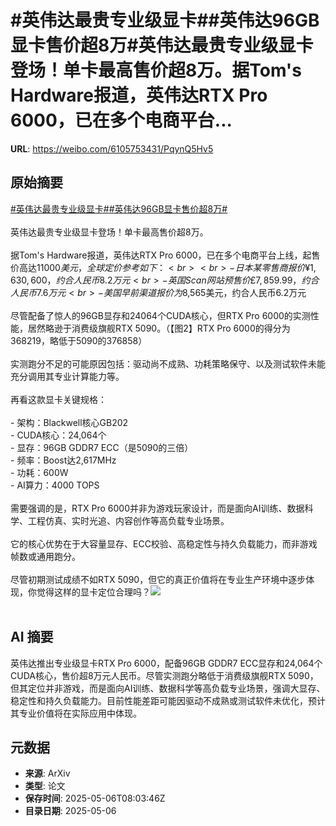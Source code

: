 # #英伟达最贵专业级显卡##英伟达96GB显卡售价超8万#英伟达最贵专业级显卡登场！单卡最高售价超8万。据Tom's Hardware报道，英伟达RTX Pro 6000，已在多个电商平台...

**URL**: https://weibo.com/6105753431/PqynQ5Hv5

## 原始摘要

<a href="https://m.weibo.cn/search?containerid=231522type%3D1%26t%3D10%26q%3D%23%E8%8B%B1%E4%BC%9F%E8%BE%BE%E6%9C%80%E8%B4%B5%E4%B8%93%E4%B8%9A%E7%BA%A7%E6%98%BE%E5%8D%A1%23&amp;extparam=%23%E8%8B%B1%E4%BC%9F%E8%BE%BE%E6%9C%80%E8%B4%B5%E4%B8%93%E4%B8%9A%E7%BA%A7%E6%98%BE%E5%8D%A1%23" data-hide=""><span class="surl-text">#英伟达最贵专业级显卡#</span></a><a href="https://m.weibo.cn/search?containerid=231522type%3D1%26t%3D10%26q%3D%23%E8%8B%B1%E4%BC%9F%E8%BE%BE96GB%E6%98%BE%E5%8D%A1%E5%94%AE%E4%BB%B7%E8%B6%858%E4%B8%87%23&amp;extparam=%23%E8%8B%B1%E4%BC%9F%E8%BE%BE96GB%E6%98%BE%E5%8D%A1%E5%94%AE%E4%BB%B7%E8%B6%858%E4%B8%87%23" data-hide=""><span class="surl-text">#英伟达96GB显卡售价超8万#</span></a><br><br>英伟达最贵专业级显卡登场！单卡最高售价超8万。<br><br>据Tom's Hardware报道，英伟达RTX Pro 6000，已在多个电商平台上线，起售价高达$11000美元，全球定价参考如下：<br><br>- 日本某零售商报价¥1,630,600，约合人民币8.2万元<br>- 英国Scan网站预售价£7,859.99，约合人民币7.6万元<br>- 美国早前渠道报价为$8,565美元，约合人民币6.2万元<br><br>尽管配备了惊人的96GB显存和24064个CUDA核心，但RTX Pro 6000的实测性能，居然略逊于消费级旗舰RTX 5090。（【图2】RTX Pro 6000的得分为368219，略低于5090的376858）<br><br>实测跑分不足的可能原因包括：驱动尚不成熟、功耗策略保守、以及测试软件未能充分调用其专业计算能力等。<br><br>再看这款显卡关键规格：<br><br>- 架构：Blackwell核心GB202<br>- CUDA核心：24,064个<br>- 显存：96GB GDDR7 ECC（是5090的三倍）<br>- 频率：Boost达2,617MHz<br>- 功耗：600W<br>- AI算力：4000 TOPS<br><br>需要强调的是，RTX Pro 6000并非为游戏玩家设计，而是面向AI训练、数据科学、工程仿真、实时光追、内容创作等高负载专业场景。<br><br>它的核心优势在于大容量显存、ECC校验、高稳定性与持久负载能力，而非游戏帧数或通用跑分。<br><br>尽管初期测试成绩不如RTX 5090，但它的真正价值将在专业生产环境中逐步体现，你觉得这样的显卡定位合理吗？<img style="" src="https://tvax3.sinaimg.cn/large/006Fd7o3gy1i15ofodhf9j30xc0irqdr.jpg" referrerpolicy="no-referrer"><br><br>

## AI 摘要

英伟达推出专业级显卡RTX Pro 6000，配备96GB GDDR7 ECC显存和24,064个CUDA核心，售价超8万元人民币。尽管实测跑分略低于消费级旗舰RTX 5090，但其定位并非游戏，而是面向AI训练、数据科学等高负载专业场景，强调大显存、稳定性和持久负载能力。目前性能差距可能因驱动不成熟或测试软件未优化，预计其专业价值将在实际应用中体现。

## 元数据

- **来源**: ArXiv
- **类型**: 论文
- **保存时间**: 2025-05-06T08:03:46Z
- **目录日期**: 2025-05-06
